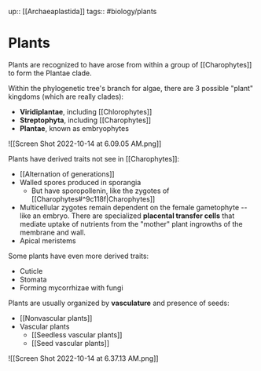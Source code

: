 up:: [[Archaeaplastida]]
tags:: #biology/plants  

# Plants

Plants are recognized to have arose from within a group of [[Charophytes]] to form the Plantae clade. 

Within the phylogenetic tree's branch for algae, there are 3 possible "plant" kingdoms (which are really clades):
- **Viridiplantae**, including [[Chlorophytes]]
- **Streptophyta**, including [[Charophytes]]
- **Plantae**, known as embryophytes

![[Screen Shot 2022-10-14 at 6.09.05 AM.png]]

Plants have derived traits not see in [[Charophytes]]:
- [[Alternation of generations]]
- Walled spores produced in sporangia
	- But have sporopollenin, like the zygotes of [[Charophytes#^9c118f|Charophytes]]
- Multicellular zygotes remain dependent on the female gametophyte -- like an embryo. There are specialized **placental transfer cells** that mediate uptake of nutrients from the "mother" plant ingrowths of the membrane and wall.
- Apical meristems

Some plants have even more derived traits:
- Cuticle
- Stomata
- Forming mycorrhizae with fungi

Plants are usually organized by **vasculature** and presence of seeds:
- [[Nonvascular plants]]
- Vascular plants
	- [[Seedless vascular plants]]
	- [[Seed vascular plants]]

![[Screen Shot 2022-10-14 at 6.37.13 AM.png]]